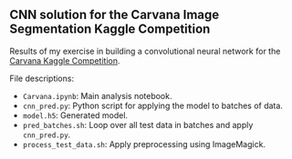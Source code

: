 CNN solution for the Carvana Image Segmentation Kaggle Competition
------------------------------------------------------------------

Results of my exercise in building a convolutional neural network for the [Carvana Kaggle Competition](https://www.kaggle.com/c/carvana-image-masking-challenge).

File descriptions:

 - `Carvana.ipynb`: Main analysis notebook.
 - `cnn_pred.py`: Python script for applying the model to batches of data.
 - `model.h5`: Generated model.
 - `pred_batches.sh`: Loop over all test data in batches and apply `cnn_pred.py`.
 - `process_test_data.sh`: Apply preprocessing using ImageMagick.
